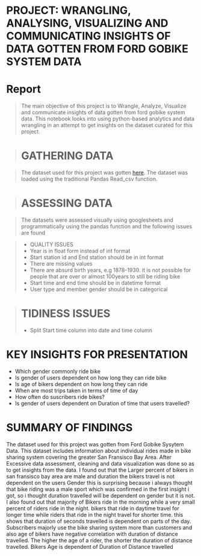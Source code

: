 # PROJECT: WRANGLING, ANALYSING, VISUALIZING AND COMMUNICATING INSIGHTS OF DATA GOTTEN FROM FORD GOBIKE SYSTEM DATA

# Report 

> The main objective of this project is to Wrangle, Analyze, Visualize and communicate insights of data gotten from ford gobike system data. This notebook looks into using python-based analytics and data wrangling in an attempt to get insights on the dataset curated for this project.

> # GATHERING DATA

> The dataset used for this project was gotten [here](https://video.udacity-data.com/topher/2020/October/5f91cf38_201902-fordgobike-tripdata/201902-fordgobike-tripdata.csv). The dataset was loaded using the traditional Pandas Read_csv function.

> # ASSESSING DATA

> The datasets were assessed visually using googlesheets and programmatically using the pandas function and the following issues are found

> * QUALITY ISSUES
>  * Year is in float form instead of int format
>  * Start station id and End station should be in int format
>  * There are missing values
>  * There are absurd birth years, e.g 1878-1930. it is not possible for people that are over or almost 100years to still be riding bike
>  * Start time and end time should be in datetime format
>  * User type and member gender should be in categorical 

> # TIDINESS ISSUES
> * Split Start time column into date and time column



# KEY INSIGHTS FOR PRESENTATION

* Which gender commonly ride bike
* Is gender of users dependent on how long they can ride bike
* Is age of bikers dependent on how long they can ride 
* When are most trips taken in terms of time of day
* How often do suscribers ride bikes?
* Is gender of users dependent on Duration of time that users travelled? 

# SUMMARY OF FINDINGS

The dataset used for this project was gotten from Ford Gobike Sysytem Data. This dataset includes information about individual rides made in  bike sharing system covering the greater San Fransisco Bay Area.
After Excessive data assessment, cleaning and data visualization was done so as to get insights from the data. I found out that the Larger percent of bikers in san fransisco bay area are male and duration the bikers travel is not dependent on the users Gender this is surprising because i always thought that bike riding was a male sport which was confirmed in the first insight i got, so i thought duration travelled will be dependent on gender but it is not.
I also found out that majority of Bikers ride in the morning while a very small percent of riders ride in the night. bikers that ride in daytime travel for longer time while riders that ride in the night travel for shorter time. this shows that duration of seconds travelled is dependent on parts of the day. 
Subscribers majorly use the bike sharing system more than customers and also age of bikers have negative correlation with duration of distance travelled. The higher the age of a rider, the shorter the duration of distance travelled. Bikers Age is dependent of Duration of Distance travelled


```python

```
